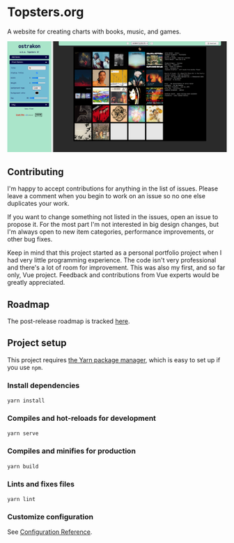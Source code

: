 # Topsters.org

A website for creating charts with books, music, and games.

![screenshot of the app](/screenshot.png)

## Contributing

I'm happy to accept contributions for anything in the list of issues. Please leave a comment when you begin to work on an issue so no one else duplicates your work.

If you want to change something not listed in the issues, open an issue to propose it. For the most part I'm not interested in big design changes, but I'm always open to new item categories, performance improvements, or other bug fixes.

Keep in mind that this project started as a personal portfolio project when I had very little programming experience. The code isn't very professional and there's a lot of room for improvement. This was also my first, and so far only, Vue project. Feedback and contributions from Vue experts would be greatly appreciated.

## Roadmap

The post-release roadmap is tracked [here](https://github.com/camdendotlol/topstersorg/issues/4).

## Project setup

This project requires [the Yarn package manager](https://yarnpkg.com), which is easy to set up if you use `npm`.

### Install dependencies
```
yarn install
```

### Compiles and hot-reloads for development
```
yarn serve
```

### Compiles and minifies for production
```
yarn build
```

### Lints and fixes files
```
yarn lint
```

### Customize configuration
See [Configuration Reference](https://cli.vuejs.org/config/).
